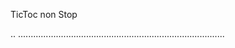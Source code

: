 TicToc non Stop

..
..................................................................................
